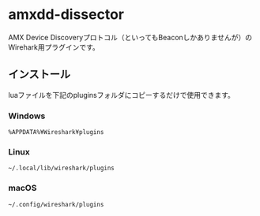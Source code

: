 # amxdd-dissector

AMX Device Discoveryプロトコル（といってもBeaconしかありませんが）のWirehark用プラグインです。

## インストール

luaファイルを下記のpluginsフォルダにコピーするだけで使用できます。

### Windows
```
%APPDATA%¥Wireshark¥plugins
```

### Linux
```
~/.local/lib/wireshark/plugins
```

### macOS
```
~/.config/wireshark/plugins
```
